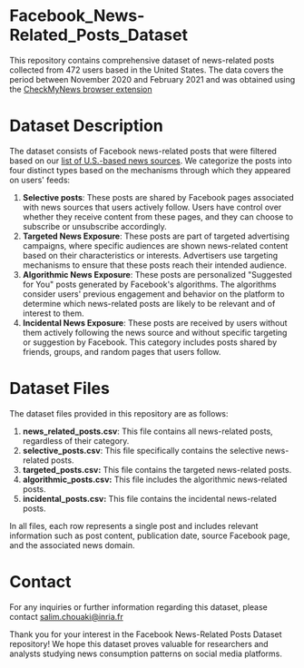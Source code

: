 # Facebook_News-Related_Posts_Dataset

This repository contains comprehensive dataset of news-related posts collected from 472 users based in the United States. The data covers the period between November 2020 and February 2021 and was obtained using the [CheckMyNews browser extension](https://github.com/CHOUAKIsalim/CheckMyNews)


# Dataset Description
The dataset consists of Facebook news-related posts that were filtered based on our [list of U.S.-based news sources](https://github.com/CHOUAKIsalim/US_News_Outlets_Dataset). We categorize the posts into four distinct types based on the mechanisms through which they appeared on users' feeds: 


1. **Selective posts**: These posts are shared by Facebook pages associated with news sources that users actively follow. Users have control over whether they receive content from these pages, and they can choose to subscribe or unsubscribe accordingly.
2. **Targeted News Exposure**: These posts are part of targeted advertising campaigns, where specific audiences are shown news-related content based on their characteristics or interests. Advertisers use targeting mechanisms to ensure that these posts reach their intended audience.
3. **Algorithmic News Exposure**: These posts are personalized "Suggested for You" posts generated by Facebook's algorithms. The algorithms consider users' previous engagement and behavior on the platform to determine which news-related posts are likely to be relevant and of interest to them.
4. **Incidental News Exposure**: These posts are received by users without them actively following the news source and without specific targeting or suggestion by Facebook. This category includes posts shared by friends, groups, and random pages that users follow.


# Dataset Files

The dataset files provided in this repository are as follows:

1. **news_related_posts.csv**: This file contains all news-related posts, regardless of their category.
2. **selective_posts.csv**: This file specifically contains the selective news-related posts.
3. **targeted_posts.csv:** This file contains the targeted news-related posts.
4. **algorithmic_posts.csv:** This file includes the algorithmic news-related posts.
5. **incidental_posts.csv:** This file contains the incidental news-related posts.

In all files, each row represents a single post and includes relevant information such as post content, publication date, source Facebook page, and the associated news domain.


# Contact

For any inquiries or further information regarding this dataset, please contact salim.chouaki@inria.fr

Thank you for your interest in the Facebook News-Related Posts Dataset repository! We hope this dataset proves valuable for researchers and analysts studying news consumption patterns on social media platforms.


